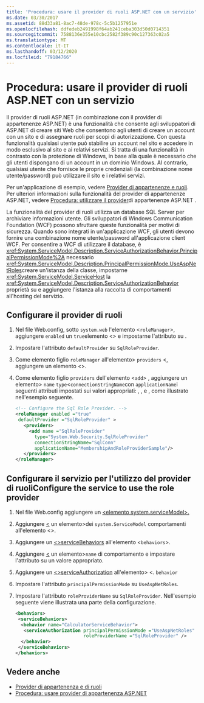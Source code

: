 ```yaml
---
title: 'Procedura: usare il provider di ruoli ASP.NET con un servizio'
ms.date: 03/30/2017
ms.assetid: 88d33a81-8ac7-48de-978c-5c5b1257951e
ms.openlocfilehash: ddfedeb2491998f64ab241ceba303d50d0714351
ms.sourcegitcommit: 7588136e355e10cbc2582f389c90c127363c02a5
ms.translationtype: MT
ms.contentlocale: it-IT
ms.lasthandoff: 03/12/2020
ms.locfileid: "79184766"
---
```

# <a name="how-to-use-the-aspnet-role-provider-with-a-service"></a>Procedura: usare il provider di ruoli ASP.NET con un servizio

Il provider di ruoli ASP.NET (in combinazione con il provider di appartenenze ASP.NET) è una funzionalità che consente agli sviluppatori di ASP.NET di creare siti Web che consentono agli utenti di creare un account con un sito e di assegnare ruoli per scopi di autorizzazione. Con questa funzionalità qualsiasi utente può stabilire un account nel sito e accedere in modo esclusivo al sito e ai relativi servizi. Si tratta di una funzionalità in contrasto con la protezione di Windows, in base alla quale è necessario che gli utenti dispongano di un account in un dominio Windows. Al contrario, qualsiasi utente che fornisce le proprie credenziali (la combinazione nome utente/password) può utilizzare il sito e i relativi servizi.  
  
Per un'applicazione di esempio, vedere [Provider di appartenenze e ruoli](../../../../docs/framework/wcf/samples/membership-and-role-provider.md). Per ulteriori informazioni sulla funzionalità del provider di appartenenze ASP.NET, vedere [Procedura: utilizzare il provider](../../../../docs/framework/wcf/feature-details/how-to-use-the-aspnet-membership-provider.md)di appartenenze ASP.NET .  
  
La funzionalità del provider di ruoli utilizza un database SQL Server per archiviare informazioni utente. Gli sviluppatori di Windows Communication Foundation (WCF) possono sfruttare queste funzionalità per motivi di sicurezza. Quando sono integrati in un'applicazione WCF, gli utenti devono fornire una combinazione nome utente/password all'applicazione client WCF. Per consentire a WCF di utilizzare il database, è <xref:System.ServiceModel.Description.ServiceAuthorizationBehavior.PrincipalPermissionMode%2A> necessario <xref:System.ServiceModel.Description.PrincipalPermissionMode.UseAspNetRoles>creare un'istanza della classe, impostarne <xref:System.ServiceModel.ServiceHost> la <xref:System.ServiceModel.Description.ServiceAuthorizationBehavior> proprietà su e aggiungere l'istanza alla raccolta di comportamenti all'hosting del servizio.  
  
## <a name="configure-the-role-provider"></a>Configurare il provider di ruoli  
  
1. Nel file Web.config, sotto `system.web` l'elemento <`roleManager`>, aggiungere `enabled` un `true`elemento <> e impostarne l'attributo su .  
  
2. Impostare l'attributo `defaultProvider` su `SqlRoleProvider`.  
  
3. Come elemento figlio `roleManager` all'elemento> `providers` <, aggiungere un elemento <>.  
  
4. Come elemento figlio `providers` dell'elemento <`add`> , aggiungere un elemento> `name` `type`<`connectionStringName`con `applicationName`i seguenti attributi impostati sui valori appropriati: , , e , come illustrato nell'esempio seguente.  
  
    ```xml  
    <!-- Configure the Sql Role Provider. -->  
    <roleManager enabled ="true"
     defaultProvider ="SqlRoleProvider" >  
       <providers>  
         <add name ="SqlRoleProvider"
           type="System.Web.Security.SqlRoleProvider"
           connectionStringName="SqlConn"
           applicationName="MembershipAndRoleProviderSample"/>  
       </providers>  
    </roleManager>  
    ```  
  
## <a name="configure-the-service-to-use-the-role-provider"></a>Configurare il servizio per l'utilizzo del provider di ruoliConfigure the service to use the role provider  
  
1. Nel file Web.config aggiungere un [ \<elemento system.serviceModel>.](../../../../docs/framework/configure-apps/file-schema/wcf/system-servicemodel.md)  
  
2. Aggiungere [ \<](../../../../docs/framework/configure-apps/file-schema/wcf/behaviors.md) un elemento>dei `system.ServiceModel` comportamenti all'elemento <>.  
  
3. Aggiungere un [ \<>serviceBehaviors](../../../../docs/framework/configure-apps/file-schema/wcf/servicebehaviors.md) all'elemento <`behaviors`>.  
  
4. Aggiungere [ \<](../../../../docs/framework/configure-apps/file-schema/wcf/behavior-of-endpointbehaviors.md) un elemento>`name` di comportamento e impostare l'attributo su un valore appropriato.  
  
5. Aggiungere un [ \<>serviceAuthorization](../../../../docs/framework/configure-apps/file-schema/wcf/serviceauthorization-element.md) all'elemento> <. `behavior`  
  
6. Impostare l'attributo `principalPermissionMode` su `UseAspNetRoles`.  
  
7. Impostare l'attributo `roleProviderName` su `SqlRoleProvider`. Nell'esempio seguente viene illustrata una parte della configurazione.  
  
    ```xml  
    <behaviors>  
     <serviceBehaviors>  
      <behavior name="CalculatorServiceBehavior">  
       <serviceAuthorization principalPermissionMode ="UseAspNetRoles"  
                             roleProviderName ="SqlRoleProvider" />  
      </behavior>  
     </serviceBehaviors>  
    </behaviors>  
    ```  
  
## <a name="see-also"></a>Vedere anche

- [Provider di appartenenza e di ruoli](../../../../docs/framework/wcf/samples/membership-and-role-provider.md)
- [Procedura: usare provider di appartenenza ASP.NET](../../../../docs/framework/wcf/feature-details/how-to-use-the-aspnet-membership-provider.md)
